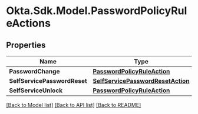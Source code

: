 # Okta.Sdk.Model.PasswordPolicyRuleActions

## Properties

Name | Type | Description | Notes
------------ | ------------- | ------------- | -------------
**PasswordChange** | [**PasswordPolicyRuleAction**](PasswordPolicyRuleAction.md) |  | [optional] 
**SelfServicePasswordReset** | [**SelfServicePasswordResetAction**](SelfServicePasswordResetAction.md) |  | [optional] 
**SelfServiceUnlock** | [**PasswordPolicyRuleAction**](PasswordPolicyRuleAction.md) |  | [optional] 

[[Back to Model list]](../README.md#documentation-for-models) [[Back to API list]](../README.md#documentation-for-api-endpoints) [[Back to README]](../README.md)

